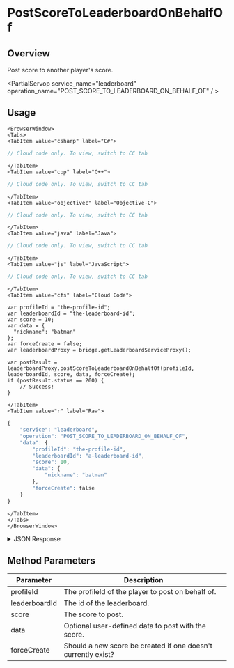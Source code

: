 # PostScoreToLeaderboardOnBehalfOf
## Overview
Post score to another player's score.

<PartialServop service_name="leaderboard" operation_name="POST_SCORE_TO_LEADERBOARD_ON_BEHALF_OF" / >

## Usage

```mdx-code-block
<BrowserWindow>
<Tabs>
<TabItem value="csharp" label="C#">
```

```csharp
// Cloud code only. To view, switch to CC tab
```

```mdx-code-block
</TabItem>
<TabItem value="cpp" label="C++">
```

```cpp
// Cloud code only. To view, switch to CC tab
```

```mdx-code-block
</TabItem>
<TabItem value="objectivec" label="Objective-C">
```

```objectivec
// Cloud code only. To view, switch to CC tab
```

```mdx-code-block
</TabItem>
<TabItem value="java" label="Java">
```

```java
// Cloud code only. To view, switch to CC tab
```

```mdx-code-block
</TabItem>
<TabItem value="js" label="JavaScript">
```

```javascript
// Cloud code only. To view, switch to CC tab
```

```mdx-code-block
</TabItem>
<TabItem value="cfs" label="Cloud Code">
```

```cfscript
var profileId = "the-profile-id";
var leaderboardId = "the-leaderboard-id";
var score = 10;
var data = {
  "nickname": "batman"
};
var forceCreate = false;
var leaderboardProxy = bridge.getLeaderboardServiceProxy();

var postResult = leaderboardProxy.postScoreToLeaderboardOnBehalfOf(profileId, leaderboardId, score, data, forceCreate);
if (postResult.status == 200) {
    // Success!
}
```

```mdx-code-block
</TabItem>
<TabItem value="r" label="Raw">
```

```r
{
	"service": "leaderboard",
	"operation": "POST_SCORE_TO_LEADERBOARD_ON_BEHALF_OF",
	"data": {
		"profileId": "the-profile-id",
		"leaderboardId": "a-leaderboard-id",
		"score": 10,
		"data": {
			"nickname": "batman"
		},
		"forceCreate": false
	}
}
```

```mdx-code-block
</TabItem>
</Tabs>
</BrowserWindow>
```

<details>
<summary>JSON Response</summary>


</details>

## Method Parameters
Parameter | Description
--------- | -----------
profileId | The profileId of the player to post on behalf of.
leaderboardId | The id of the leaderboard.
score | The score to post.
data | Optional user-defined data to post with the score.
forceCreate | Should a new score be created if one doesn't currently exist? 


